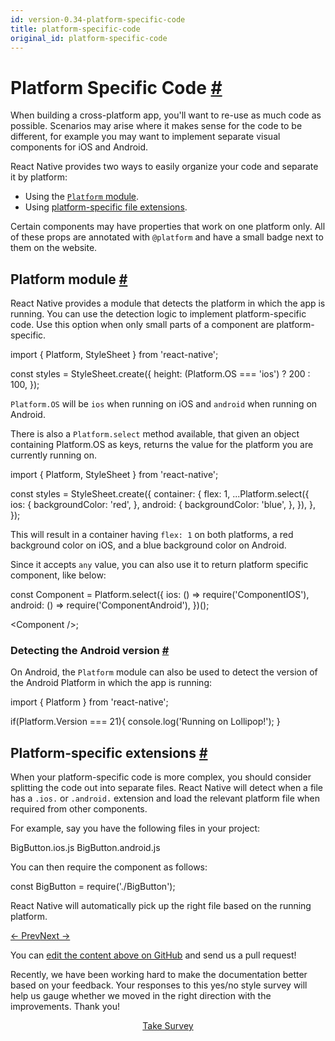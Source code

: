 ```yaml
---
id: version-0.34-platform-specific-code
title: platform-specific-code
original_id: platform-specific-code
---
```

<a id="content"></a><h1><a class="anchor" name="platform-specific-code"></a>Platform Specific Code <a class="hash-link" href="docs/platform-specific-code.html#platform-specific-code">#</a></h1><div><p>When building a cross-platform app, you'll want to re-use as much code as possible. Scenarios may arise where it makes sense for the code to be different, for example you may want to implement separate visual components for iOS and Android.</p><p>React Native provides two ways to easily organize your code and separate it by platform:</p><ul><li>Using the <a href="docs/platform-specific-code.html#platform-module" target="_blank"><code>Platform</code> module</a>.</li><li>Using <a href="docs/platform-specific-code.html#platform-specific-extensions" target="_blank">platform-specific file extensions</a>.</li></ul><p>Certain components may have properties that work on one platform only. All of these props are annotated with <code>@platform</code> and have a small badge next to them on the website.</p><h2><a class="anchor" name="platform-module"></a>Platform module <a class="hash-link" href="docs/platform-specific-code.html#platform-module">#</a></h2><p>React Native provides a module that detects the platform in which the app is running. You can use the detection logic to implement platform-specific code. Use this option when only small parts of a component are platform-specific.</p><div class="prism language-javascript">import <span class="token punctuation">{</span> Platform<span class="token punctuation">,</span> StyleSheet <span class="token punctuation">}</span> from <span class="token string">'react-native'</span><span class="token punctuation">;</span>

const styles <span class="token operator">=</span> StyleSheet<span class="token punctuation">.</span><span class="token function">create<span class="token punctuation">(</span></span><span class="token punctuation">{</span>
  height<span class="token punctuation">:</span> <span class="token punctuation">(</span>Platform<span class="token punctuation">.</span>OS <span class="token operator">===</span> <span class="token string">'ios'</span><span class="token punctuation">)</span> <span class="token operator">?</span> <span class="token number">200</span> <span class="token punctuation">:</span> <span class="token number">100</span><span class="token punctuation">,</span>
<span class="token punctuation">}</span><span class="token punctuation">)</span><span class="token punctuation">;</span></div><p><code>Platform.OS</code> will be <code>ios</code> when running on iOS and <code>android</code> when running on Android.</p><p>There is also a <code>Platform.select</code> method available, that given an object containing Platform.OS as keys, returns the value for the platform you are currently running on.</p><div class="prism language-javascript">import <span class="token punctuation">{</span> Platform<span class="token punctuation">,</span> StyleSheet <span class="token punctuation">}</span> from <span class="token string">'react-native'</span><span class="token punctuation">;</span>

const styles <span class="token operator">=</span> StyleSheet<span class="token punctuation">.</span><span class="token function">create<span class="token punctuation">(</span></span><span class="token punctuation">{</span>
  container<span class="token punctuation">:</span> <span class="token punctuation">{</span>
    flex<span class="token punctuation">:</span> <span class="token number">1</span><span class="token punctuation">,</span>
    <span class="token punctuation">.</span><span class="token punctuation">.</span><span class="token punctuation">.</span>Platform<span class="token punctuation">.</span><span class="token function">select<span class="token punctuation">(</span></span><span class="token punctuation">{</span>
      ios<span class="token punctuation">:</span> <span class="token punctuation">{</span>
        backgroundColor<span class="token punctuation">:</span> <span class="token string">'red'</span><span class="token punctuation">,</span>
      <span class="token punctuation">}</span><span class="token punctuation">,</span>
      android<span class="token punctuation">:</span> <span class="token punctuation">{</span>
        backgroundColor<span class="token punctuation">:</span> <span class="token string">'blue'</span><span class="token punctuation">,</span>
      <span class="token punctuation">}</span><span class="token punctuation">,</span>
    <span class="token punctuation">}</span><span class="token punctuation">)</span><span class="token punctuation">,</span>
  <span class="token punctuation">}</span><span class="token punctuation">,</span>
<span class="token punctuation">}</span><span class="token punctuation">)</span><span class="token punctuation">;</span></div><p>This will result in a container having <code>flex: 1</code> on both platforms, a red background color on iOS, and a blue background color on Android.</p><p>Since it accepts <code>any</code> value, you can also use it to return platform specific component, like below:</p><div class="prism language-javascript">const Component <span class="token operator">=</span> Platform<span class="token punctuation">.</span><span class="token function">select<span class="token punctuation">(</span></span><span class="token punctuation">{</span>
  ios<span class="token punctuation">:</span> <span class="token punctuation">(</span><span class="token punctuation">)</span> <span class="token operator">=</span><span class="token operator">&gt;</span> <span class="token function">require<span class="token punctuation">(</span></span><span class="token string">'ComponentIOS'</span><span class="token punctuation">)</span><span class="token punctuation">,</span>
  android<span class="token punctuation">:</span> <span class="token punctuation">(</span><span class="token punctuation">)</span> <span class="token operator">=</span><span class="token operator">&gt;</span> <span class="token function">require<span class="token punctuation">(</span></span><span class="token string">'ComponentAndroid'</span><span class="token punctuation">)</span><span class="token punctuation">,</span>
<span class="token punctuation">}</span><span class="token punctuation">)</span><span class="token punctuation">(</span><span class="token punctuation">)</span><span class="token punctuation">;</span>

&lt;Component <span class="token operator">/</span><span class="token operator">&gt;</span><span class="token punctuation">;</span></div><h3><a class="anchor" name="detecting-the-android-version"></a>Detecting the Android version <a class="hash-link" href="docs/platform-specific-code.html#detecting-the-android-version">#</a></h3><p>On Android, the <code>Platform</code> module can also be used to detect the version of the Android Platform in which the app is running:</p><div class="prism language-javascript">import <span class="token punctuation">{</span> Platform <span class="token punctuation">}</span> from <span class="token string">'react-native'</span><span class="token punctuation">;</span>

<span class="token keyword">if</span><span class="token punctuation">(</span>Platform<span class="token punctuation">.</span>Version <span class="token operator">===</span> <span class="token number">21</span><span class="token punctuation">)</span><span class="token punctuation">{</span>
  console<span class="token punctuation">.</span><span class="token function">log<span class="token punctuation">(</span></span><span class="token string">'Running on Lollipop!'</span><span class="token punctuation">)</span><span class="token punctuation">;</span>
<span class="token punctuation">}</span></div><h2><a class="anchor" name="platform-specific-extensions"></a>Platform-specific extensions <a class="hash-link" href="docs/platform-specific-code.html#platform-specific-extensions">#</a></h2><p>When your platform-specific code is more complex, you should consider splitting the code out into separate files. React Native will detect when a file has a <code>.ios.</code> or <code>.android.</code> extension and load the relevant platform file when required from other components.</p><p>For example, say you have the following files in your project:</p><div class="prism language-javascript">BigButton<span class="token punctuation">.</span>ios<span class="token punctuation">.</span>js
BigButton<span class="token punctuation">.</span>android<span class="token punctuation">.</span>js</div><p>You can then require the component as follows:</p><div class="prism language-javascript">const BigButton <span class="token operator">=</span> <span class="token function">require<span class="token punctuation">(</span></span><span class="token string">'./BigButton'</span><span class="token punctuation">)</span><span class="token punctuation">;</span></div><p>React Native will automatically pick up the right file based on the running platform.</p></div><div class="docs-prevnext"><a class="docs-prev" href="docs/upgrading.html#content">← Prev</a><a class="docs-next" href="docs/gesture-responder-system.html#content">Next →</a></div><p class="edit-page-block">You can <a target="_blank" href="https://github.com/facebook/react-native/blob/master/docs/PlatformSpecificInformation.md">edit the content above on GitHub</a> and send us a pull request!</p><div class="survey"><div class="survey-image"></div><p>Recently, we have been working hard to make the documentation better based on your feedback. Your responses to this yes/no style survey will help us gauge whether we moved in the right direction with the improvements. Thank you!</p><center><a class="button" href="https://www.facebook.com/survey?oid=516954245168428">Take Survey</a></center></div>